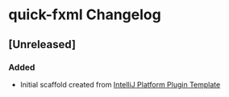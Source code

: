 <!-- Keep a Changelog guide -> https://keepachangelog.com -->

# quick-fxml Changelog

## [Unreleased]
### Added
- Initial scaffold created from [IntelliJ Platform Plugin Template](https://github.com/JetBrains/intellij-platform-plugin-template)
